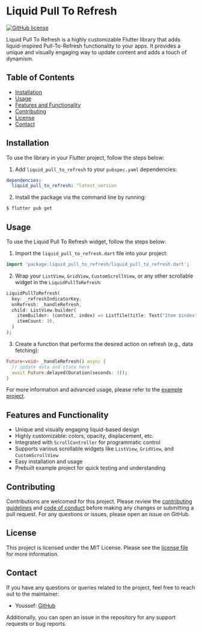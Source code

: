 # Liquid Pull To Refresh

[![GitHub license](https://img.shields.io/github/license/thisisyoussef/Lliquid-Pull-To-Refresh.svg)](https://github.com/thisisyoussef/Liquid-Pull-To-Refresh/blob/master/LICENSE)

Liquid Pull To Refresh is a highly customizable Flutter library that adds liquid-inspired Pull-To-Refresh functionality to your apps. It provides a unique and visually engaging way to update content and adds a touch of dynamism.

## Table of Contents

- [Installation](#installation)
- [Usage](#usage)
- [Features and Functionality](#features-and-functionality)
- [Contributing](#contributing)
- [License](#license)
- [Contact](#contact)

## Installation

To use the library in your Flutter project, follow the steps below:

1. Add `liquid_pull_to_refresh` to your `pubspec.yaml` dependencies:

```yaml
dependencies:
  liquid_pull_to_refresh: ^latest_version
```

2. Install the package via the command line by running:

```bash
$ flutter pub get
```

## Usage

To use the Liquid Pull To Refresh widget, follow the steps below:

1. Import the `liquid_pull_to_refresh.dart` file into your project:

```dart
import 'package:liquid_pull_to_refresh/liquid_pull_to_refresh.dart';
```

2. Wrap your `ListView`, `GridView`, `CustomScrollView`, or any other scrollable widget in the `LiquidPullToRefresh`:

```dart
LiquidPullToRefresh(
  key: _refreshIndicatorKey,
  onRefresh: _handleRefresh,
  child: ListView.builder(
    itemBuilder: (context, index) => ListTile(title: Text("Item $index")),
    itemCount: 10,
  )
);
```

3. Create a function that performs the desired action on refresh (e.g., data fetching):

```dart
Future<void> _handleRefresh() async {
  // update data and state here
  await Future.delayed(Duration(seconds: 3));
}
```

For more information and advanced usage, please refer to the [example project](https://github.com/thisisyoussef/Liquid-Pull-To-Refresh/tree/master/example).

## Features and Functionality

- Unique and visually engaging liquid-based design
- Highly customizable: colors, opacity, displacement, etc.
- Integrated with `ScrollController` for programmatic control
- Supports various scrollable widgets like `ListView`, `GridView`, and `CustomScrollView`
- Easy installation and usage
- Prebuilt example project for quick testing and understanding

## Contributing

Contributions are welcomed for this project. Please review the [contributing guidelines](https://github.com/thisisyoussef/Liquid-Pull-To-Refresh/blob/master/CONTRIBUTING.md) and [code of conduct](https://github.com/thisisyoussef/Liquid-Pull-To-Refresh/blob/master/CODE_OF_CONDUCT.md) before making any changes or submitting a pull request. For any questions or issues, please open an issue on GitHub.

## License

This project is licensed under the MIT License. Please see the [license file](https://github.com/thisisyoussef/Liquid-Pull-To-Refresh/blob/master/LICENSE) for more information.

## Contact

If you have any questions or queries related to the project, feel free to reach out to the maintainer:

- Youssef: [GitHub](https://github.com/thisisyoussef)

Additionally, you can open an issue in the repository for any support requests or bug reports.